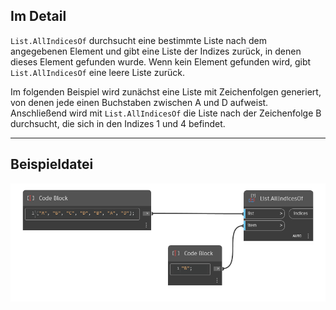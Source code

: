 ## Im Detail
`List.AllIndicesOf` durchsucht eine bestimmte Liste nach dem angegebenen Element und gibt eine Liste der Indizes zurück, in denen dieses Element gefunden wurde. Wenn kein Element gefunden wird, gibt `List.AllIndicesOf` eine leere Liste zurück.

Im folgenden Beispiel wird zunächst eine Liste mit Zeichenfolgen generiert, von denen jede einen Buchstaben zwischen A und D aufweist. Anschließend wird mit `List.AllIndicesOf` die Liste nach der Zeichenfolge B durchsucht, die sich in den Indizes 1 und 4 befindet.
___
## Beispieldatei

![List.AllIndicesOf](./DSCore.List.AllIndicesOf_img.jpg)
